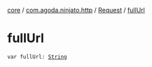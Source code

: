 [core](../../index.md) / [com.agoda.ninjato.http](../index.md) / [Request](index.md) / [fullUrl](./full-url.md)

# fullUrl

`var fullUrl: `[`String`](https://kotlinlang.org/api/latest/jvm/stdlib/kotlin/-string/index.html)